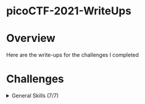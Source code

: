 # picoCTF-2021-WriteUps

# Overview
Here are the write-ups for the challenges I completed

# Challenges
<details>
  <summary>General Skills (7/7)</summary>

  * [Obedient Cat](https://github.com/Bsnookie9/picoCTF-2021-WriteUps/tree/main/General%20Skills/Obedient%20Cat) (Solved)
  * [Python Wrangling](https://github.com/Bsnookie9/picoCTF-2021-WriteUps/tree/main/General%20Skills/Python%20Wrangling) (Solved)
  * [Wave a flag](https://github.com/Bsnookie9/picoCTF-2021-WriteUps/tree/main/General%20Skills/Wave%20a%20flag) (Solved)
  * [Nice netcat...](https://github.com/Bsnookie9/picoCTF-2021-WriteUps/tree/main/General%20Skills/Nice%20netcat...) (Solved)
  * [Static ain't always noise](https://github.com/Bsnookie9/picoCTF-2021-WriteUps/tree/main/General%20Skills/Static%20ain't%20always%20noise) (Solved)
  * [Tab, Tab, Attack](https://github.com/Bsnookie9/picoCTF-2021-WriteUps/tree/main/General%20Skills/Tab%2C%20Tab%2C%20Attack) (Solved)
  * [Magikarp Ground Mission](https://github.com/Bsnookie9/picoCTF-2021-WriteUps/tree/main/General%20Skills/Magikarp%20Ground%20Mission) (Solved)
    
</details>
